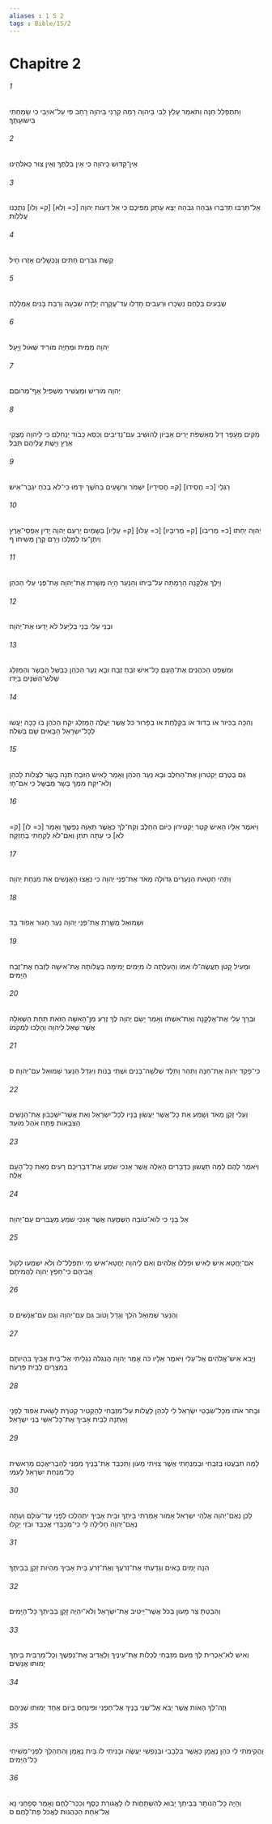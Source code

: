 ```yaml
---
aliases : 1 S 2
tags : Bible/1S/2
---
```


# Chapitre 2

###### 1
וַתִּתְפַּלֵּל חַנָּה וַתֹּאמַר עָלַץ לִבִּי בַּיהוָה רָמָה קַרְנִי בַּיהוָה רָחַב פִּי עַל־אֹויְבַי כִּי שָׂמַחְתִּי בִּישׁוּעָתֶךָ׃
###### 2
אֵין־קָדֹושׁ כַּיהוָה כִּי אֵין בִּלְתֶּךָ וְאֵין צוּר כֵּאלֹהֵינוּ׃
###### 3
אַל־תַּרְבּוּ תְדַבְּרוּ גְּבֹהָה גְבֹהָה יֵצֵא עָתָק מִפִּיכֶם כִּי אֵל דֵּעֹות יְהוָה [כ= וְלֹא] [ק= וְלֹו] נִתְכְּנוּ עֲלִלֹות׃
###### 4
קֶשֶׁת גִּבֹּרִים חַתִּים וְנִכְשָׁלִים אָזְרוּ חָיִל׃
###### 5
שְׂבֵעִים בַּלֶּחֶם נִשְׂכָּרוּ וּרְעֵבִים חָדֵלּוּ עַד־עֲקָרָה יָלְדָה שִׁבְעָה וְרַבַּת בָּנִים אֻמְלָלָה׃
###### 6
יְהוָה מֵמִית וּמְחַיֶּה מֹורִיד שְׁאֹול וַיָּעַל׃
###### 7
יְהוָה מֹורִישׁ וּמַעֲשִׁיר מַשְׁפִּיל אַף־מְרֹוםֵם׃
###### 8
מֵקִים מֵעָפָר דָּל מֵאַשְׁפֹּת יָרִים אֶבְיֹון לְהֹושִׁיב עִם־נְדִיבִים וְכִסֵּא כָבֹוד יַנְחִלֵם כִּי לַיהוָה מְצֻקֵי אֶרֶץ וַיָּשֶׁת עֲלֵיהֶם תֵּבֵל׃
###### 9
רַגְלֵי [כ= חֲסִידֹו] [ק= חֲסִידָיו] יִשְׁמֹר וּרְשָׁעִים בַּחֹשֶׁךְ יִדָּמּוּ כִּי־לֹא בְכֹחַ יִגְבַּר־אִישׁ׃
###### 10
יְהוָה יֵחַתּוּ [כ= מְרִיבֹו] [ק= מְרִיבָיו] [כ= עָלֹו] [ק= עָלָיו] בַּשָּׁמַיִם יַרְעֵם יְהוָה יָדִין אַפְסֵי־אָרֶץ וְיִתֶּן־עֹז לְמַלְכֹּו וְיָרֵם קֶרֶן מְשִׁיחֹו׃ ף
###### 11
וַיֵּלֶךְ אֶלְקָנָה הָרָמָתָה עַל־בֵּיתֹו וְהַנַּעַר הָיָה מְשָׁרֵת אֶת־יְהוָה אֶת־פְּנֵי עֵלִי הַכֹּהֵן׃
###### 12
וּבְנֵי עֵלִי בְּנֵי בְלִיָּעַל לֹא יָדְעוּ אֶת־יְהוָה׃
###### 13
וּמִשְׁפַּט הַכֹּהֲנִים אֶת־הָעָם כָּל־אִישׁ זֹבֵחַ זֶבַח וּבָא נַעַר הַכֹּהֵן כְּבַשֵּׁל הַבָּשָׂר וְהַמַּזְלֵג שְׁלֹשׁ־הַשִּׁנַּיִם בְּיָדֹו׃
###### 14
וְהִכָּה בַכִּיֹּור אֹו בַדּוּד אֹו בַקַּלַּחַת אֹו בַפָּרוּר כֹּל אֲשֶׁר יַעֲלֶה הַמַּזְלֵג יִקַּח הַכֹּהֵן בֹּו כָּכָה יַעֲשׂוּ לְכָל־יִשְׂרָאֵל הַבָּאִים שָׁם בְּשִׁלֹה׃
###### 15
גַּם בְּטֶרֶם יַקְטִרוּן אֶת־הַחֵלֶב וּבָא נַעַר הַכֹּהֵן וְאָמַר לָאִישׁ הַזֹּבֵחַ תְּנָה בָשָׂר לִצְלֹות לַכֹּהֵן וְלֹא־יִקַּח מִמְּךָ בָּשָׂר מְבֻשָּׁל כִּי אִם־חָי׃
###### 16
וַיֹּאמֶר אֵלָיו הָאִישׁ קַטֵּר יַקְטִירוּן כַּיֹּום הַחֵלֶב וְקַח־לְךָ כַּאֲשֶׁר תְּאַוֶּה נַפְשֶׁךָ וְאָמַר [כ= לֹו] [ק= לֹא] כִּי עַתָּה תִתֵּן וְאִם־לֹא לָקַחְתִּי בְחָזְקָה׃
###### 17
וַתְּהִי חַטַּאת הַנְּעָרִים גְּדֹולָה מְאֹד אֶת־פְּנֵי יְהוָה כִּי נִאֲצוּ הָאֲנָשִׁים אֵת מִנְחַת יְהוָה׃
###### 18
וּשְׁמוּאֵל מְשָׁרֵת אֶת־פְּנֵי יְהוָה נַעַר חָגוּר אֵפֹוד בָּד׃
###### 19
וּמְעִיל קָטֹן תַּעֲשֶׂה־לֹּו אִמֹּו וְהַעַלְתָה לֹו מִיָּמִים יָמִימָה בַּעֲלֹותָהּ אֶת־אִישָׁהּ לִזְבֹּחַ אֶת־זֶבַח הַיָּמִים׃
###### 20
וּבֵרַךְ עֵלִי אֶת־אֶלְקָנָה וְאֶת־אִשְׁתֹּו וְאָמַר יָשֵׂם יְהוָה לְךָ זֶרַע מִן־הָאִשָּׁה הַזֹּאת תַּחַת הַשְּׁאֵלָה אֲשֶׁר שָׁאַל לַיהוָה וְהָלְכוּ לִמְקֹמֹו׃
###### 21
כִּי־פָקַד יְהוָה אֶת־חַנָּה וַתַּהַר וַתֵּלֶד שְׁלֹשָׁה־בָנִים וּשְׁתֵּי בָנֹות וַיִּגְדַּל הַנַּעַר שְׁמוּאֵל עִם־יְהוָה׃ ס
###### 22
וְעֵלִי זָקֵן מְאֹד וְשָׁמַע אֵת כָּל־אֲשֶׁר יַעֲשׂוּן בָּנָיו לְכָל־יִשְׂרָאֵל וְאֵת אֲשֶׁר־יִשְׁכְּבוּן אֶת־הַנָּשִׁים הַצֹּבְאֹות פֶּתַח אֹהֶל מֹועֵד׃
###### 23
וַיֹּאמֶר לָהֶם לָמָּה תַעֲשׂוּן כַּדְּבָרִים הָאֵלֶּה אֲשֶׁר אָנֹכִי שֹׁמֵעַ אֶת־דִּבְרֵיכֶם רָעִים מֵאֵת כָּל־הָעָם אֵלֶּה׃
###### 24
אַל בָּנָי כִּי לֹוא־טֹובָה הַשְּׁמֻעָה אֲשֶׁר אָנֹכִי שֹׁמֵעַ מַעֲבִרִים עַם־יְהוָה׃
###### 25
אִם־יֶחֱטָא אִישׁ לְאִישׁ וּפִלְלֹו אֱלֹהִים וְאִם לַיהוָה יֶחֱטָא־אִישׁ מִי יִתְפַּלֶּל־לֹו וְלֹא יִשְׁמְעוּ לְקֹול אֲבִיהֶם כִּי־חָפֵץ יְהוָה לַהֲמִיתָם׃
###### 26
וְהַנַּעַר שְׁמוּאֵל הֹלֵךְ וְגָדֵל וָטֹוב גַּם עִם־יְהוָה וְגַם עִם־אֲנָשִׁים׃ ס
###### 27
וַיָּבֹא אִישׁ־אֱלֹהִים אֶל־עֵלִי וַיֹּאמֶר אֵלָיו כֹּה אָמַר יְהוָה הֲנִגְלֹה נִגְלֵיתִי אֶל־בֵּית אָבִיךָ בִּהְיֹותָם בְּמִצְרַיִם לְבֵית פַּרְעֹה׃
###### 28
וּבָחֹר אֹתֹו מִכָּל־שִׁבְטֵי יִשְׂרָאֵל לִי לְכֹהֵן לַעֲלֹות עַל־מִזְבְּחִי לְהַקְטִיר קְטֹרֶת לָשֵׂאת אֵפֹוד לְפָנָי וָאֶתְּנָה לְבֵית אָבִיךָ אֶת־כָּל־אִשֵּׁי בְּנֵי יִשְׂרָאֵל׃
###### 29
לָמָּה תִבְעֲטוּ בְּזִבְחִי וּבְמִנְחָתִי אֲשֶׁר צִוִּיתִי מָעֹון וַתְּכַבֵּד אֶת־בָּנֶיךָ מִמֶּנִּי לְהַבְרִיאֲכֶם מֵרֵאשִׁית כָּל־מִנְחַת יִשְׂרָאֵל לְעַמִּי׃
###### 30
לָכֵן נְאֻם־יְהוָה אֱלֹהֵי יִשְׂרָאֵל אָמֹור אָמַרְתִּי בֵּיתְךָ וּבֵית אָבִיךָ יִתְהַלְּכוּ לְפָנַי עַד־עֹולָם וְעַתָּה נְאֻם־יְהוָה חָלִילָה לִּי כִּי־מְכַבְּדַי אֲכַבֵּד וּבֹזַי יֵקָלּוּ׃
###### 31
הִנֵּה יָמִים בָּאִים וְגָדַעְתִּי אֶת־זְרֹעֲךָ וְאֶת־זְרֹעַ בֵּית אָבִיךָ מִהְיֹות זָקֵן בְּבֵיתֶךָ׃
###### 32
וְהִבַּטְתָּ צַר מָעֹון בְּכֹל אֲשֶׁר־יֵיטִיב אֶת־יִשְׂרָאֵל וְלֹא־יִהְיֶה זָקֵן בְּבֵיתְךָ כָּל־הַיָּמִים׃
###### 33
וְאִישׁ לֹא־אַכְרִית לְךָ מֵעִם מִזְבְּחִי לְכַלֹּות אֶת־עֵינֶיךָ וְלַאֲדִיב אֶת־נַפְשֶׁךָ וְכָל־מַרְבִּית בֵּיתְךָ יָמוּתוּ אֲנָשִׁים׃
###### 34
וְזֶה־לְּךָ הָאֹות אֲשֶׁר יָבֹא אֶל־שְׁנֵי בָנֶיךָ אֶל־חָפְנִי וּפִינְחָס בְּיֹום אֶחָד יָמוּתוּ שְׁנֵיהֶם׃
###### 35
וַהֲקִימֹתִי לִי כֹּהֵן נֶאֱמָן כַּאֲשֶׁר בִּלְבָבִי וּבְנַפְשִׁי יַעֲשֶׂה וּבָנִיתִי לֹו בַּיִת נֶאֱמָן וְהִתְהַלֵּךְ לִפְנֵי־מְשִׁיחִי כָּל־הַיָּמִים׃
###### 36
וְהָיָה כָּל־הַנֹּותָר בְּבֵיתְךָ יָבֹוא לְהִשְׁתַּחֲוֹת לֹו לַאֲגֹורַת כֶּסֶף וְכִכַּר־לָחֶם וְאָמַר סְפָחֵנִי נָא אֶל־אַחַת הַכְּהֻנֹּות לֶאֱכֹל פַּת־לָחֶם׃ ס

